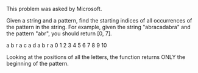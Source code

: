 This problem was asked by Microsoft.

Given a string and a pattern, find the starting indices of all occurrences of the pattern in the string. For example, given the string "abracadabra" and the pattern "abr", you should return [0, 7].

<!-- attempt at solving -->
a b r a c a d a b r a
0 1 2 3 4 5 6 7 8 9 10

Looking at the positions of all the letters, the function returns ONLY the beginning of the pattern. 
